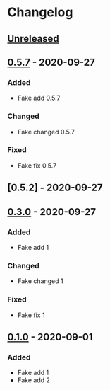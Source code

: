 # Changelog

## [Unreleased]

## [0.5.7] - 2020-09-27

### Added

-   Fake add 0.5.7

### Changed

-   Fake changed 0.5.7

### Fixed

-   Fake fix 0.5.7

## [0.5.2] - 2020-09-27

## [0.3.0] - 2020-09-27

### Added

-   Fake add 1

### Changed

-   Fake changed 1

### Fixed

-   Fake fix 1

## [0.1.0] - 2020-09-01

### Added

-   Fake add 1
-   Fake add 2

[unreleased]: https://github.com/Galileo-Galilei/gh-actions-playground/compare/0.1.0...HEAD

[0.1.0]: https://github.com/Galileo-Galilei/gh-actions-playground/releases/tag/0.1.0

[Unreleased]: https://github.com/Galileo-Galilei/gh-actions-playground/compare/0.5.7...HEAD

[0.5.7]: https://github.com/Galileo-Galilei/gh-actions-playground/compare/0.3.0...0.5.7

[0.3.0]: https://github.com/Galileo-Galilei/gh-actions-playground/compare/0.1.0...0.3.0
